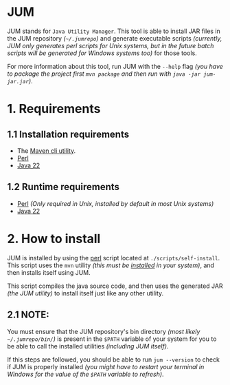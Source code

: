 # JUM 

JUM stands for `Java Utility Manager`. This tool is able to install JAR files in the JUM repository *(`~/.jumrepo`)* and generate executable scripts *(currently, JUM only generates perl scripts for Unix systems, but in the future batch scripts will be generated for Windows systems too)* for those tools.

For more information about this tool, run JUM with the `--help` flag *(you have to package the project first `mvn package` and then run with `java -jar jum-jar.jar`)*.

# 1. Requirements

## 1.1 Installation requirements

- The [Maven cli utility](https://maven.apache.org/download.cgi).
- [Perl](https://www.perl.org/get.html)
- [Java 22](https://bell-sw.com/pages/downloads/#jdk-22)

## 1.2 Runtime requirements

- [Perl](https://www.perl.org/get.html) *(Only required in Unix, installed by default in most Unix systems)*
- [Java 22](https://bell-sw.com/pages/downloads/#jdk-22)


# 2. How to install

JUM is installed by using the [perl](https://www.perl.org/get.html) script located at `./scripts/self-install`. This script uses the `mvn` utility *(this must be [installed](https://maven.apache.org/download.cgi) in your system)*, and then installs itself using JUM.

This script compiles the java source code, and then uses the generated JAR *(the JUM utility)* to install itself just like any other utility.

## 2.1 NOTE:
 You must ensure that the JUM repository's bin directory *(most likely `~/.jumrepo/bin/`)* is present in the `$PATH` variable of your system for you to be able to call the installed utilities *(including JUM itself)*.

If this steps are followed, you should be able to run `jum --version` to check if JUM is properly installed *(you might have to restart your terminal in Windows for the value of the `$PATH` variable to refresh)*.

